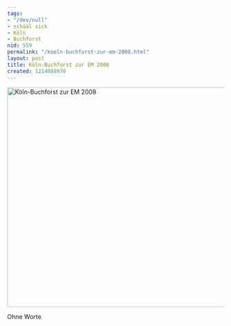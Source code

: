 ```yaml
---
tags:
- "/dev/null"
- schääl sick
- Köln
- Buchforst
nid: 559
permalink: "/koeln-buchforst-zur-em-2008.html"
layout: post
title: Köln-Buchforst zur EM 2008
created: 1214088970
---
```

<img src="/sites/netzaffe.de/files/images/dsc00191_0.jpg" width="510px" alt="Köln-Buchforst zur EM 2008" />
<p>Ohne Worte</p>
